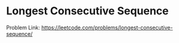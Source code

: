 # Longest Consecutive Sequence

Problem Link: https://leetcode.com/problems/longest-consecutive-sequence/